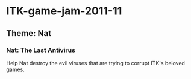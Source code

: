 # ITK-game-jam-2011-11

## Theme: Nat

### Nat: The Last Antivirus
Help Nat destroy the evil viruses that are trying to corrupt ITK's beloved games.
